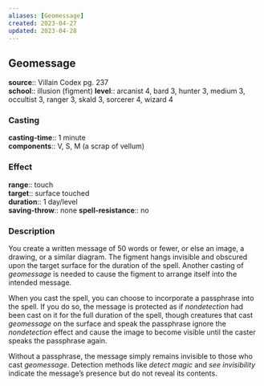 ```yaml
---
aliases: [Geomessage]
created: 2023-04-27
updated: 2023-04-28
---
```


## Geomessage

**source**:: Villain Codex pg. 237  
**school**:: illusion (figment)
**level**:: arcanist 4, bard 3, hunter 3, medium 3, occultist 3, ranger 3, skald 3, sorcerer 4, wizard 4

### Casting

**casting-time**:: 1 minute  
**components**:: V, S, M (a scrap of vellum)

### Effect

**range**:: touch  
**target**:: surface touched  
**duration**:: 1 day/level  
**saving-throw**:: none
**spell-resistance**:: no

### Description

You create a written message of 50 words or fewer, or else an image, a drawing, or a similar diagram. The figment hangs invisible and obscured upon the target surface for the duration of the spell. Another casting of *geomessage* is needed to cause the figment to arrange itself into the intended message.  
  
When you cast the spell, you can choose to incorporate a passphrase into the spell. If you do so, the message is protected as if *nondetection* had been cast on it for the full duration of the spell, though creatures that cast *geomessage* on the surface and speak the passphrase ignore the *nondetection* effect and cause the image to become visible until the caster speaks the passphrase again.  
  
Without a passphrase, the message simply remains invisible to those who cast *geomessage*. Detection methods like *detect magic* and *see invisibility* indicate the message’s presence but do not reveal its contents.
